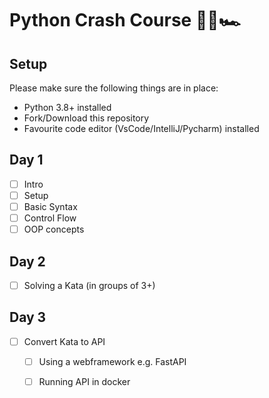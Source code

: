 # Python Crash Course 🧱💥🏎️

## Setup

Please make sure the following things are in place:

- Python 3.8+ installed
- Fork/Download this repository
- Favourite code editor (VsCode/IntelliJ/Pycharm) installed

## Day 1

- [ ] Intro
- [ ] Setup
- [ ] Basic Syntax
- [ ] Control Flow
- [ ] OOP concepts

## Day 2

- [ ] Solving a Kata (in groups of 3+)

## Day 3

- [ ] Convert Kata to API
  - [ ] Using a webframework e.g. FastAPI
  - [ ] Running API in docker


